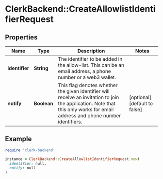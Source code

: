 # ClerkBackend::CreateAllowlistIdentifierRequest

## Properties

| Name | Type | Description | Notes |
| ---- | ---- | ----------- | ----- |
| **identifier** | **String** | The identifier to be added in the allow-list. This can be an email address, a phone number or a web3 wallet. |  |
| **notify** | **Boolean** | This flag denotes whether the given identifier will receive an invitation to join the application. Note that this only works for email address and phone number identifiers. | [optional][default to false] |

## Example

```ruby
require 'clerk-backend'

instance = ClerkBackend::CreateAllowlistIdentifierRequest.new(
  identifier: null,
  notify: null
)
```

